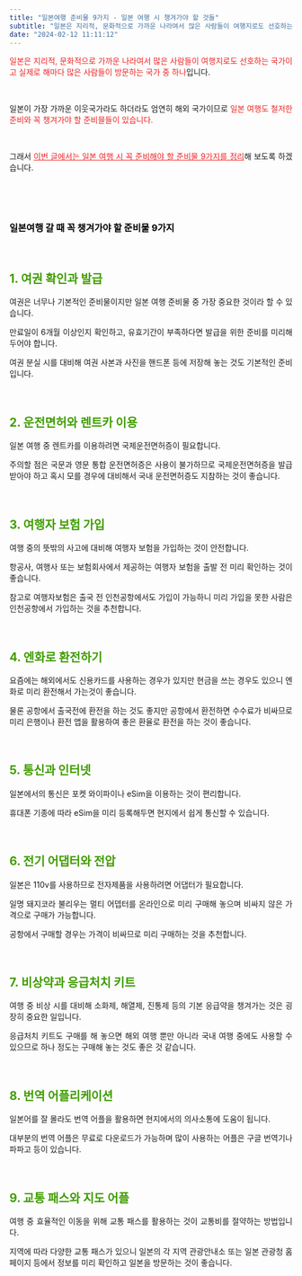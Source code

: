 ```yaml
---
title: "일본여행 준비물 9가지 - 일본 여행 시 챙겨가야 할 것들"
subtitle: "일본은 지리적, 문화적으로 가까운 나라여서 많은 사람들이 여행지로도 선호하는 국가이고 실제로 해마다 많은 사람들이 방문하는 국가 중 하나입니다. 일본이 가장 가까운 이웃국가라도 하더라도 엄연히 해외 국가이므로 일본 여행도 철저한 준비와 꼭 챙겨가야 할 준비믈들이 있습니다.일본 여행 시 꼭 준비해야 할 준비물 9가지를 정리한 글입니다."
date: "2024-02-12 11:11:12"
---
```



<p style="text-align: justify;" data-ke-size="size16"><span style="color: #ee2323;">일본은 지리적, 문화적으로 가까운 나라여서 많은 사람들이 여행지로도 선호하는 국가이고 실제로 해마다 많은 사람들이 방문하는 국가 중 하나</span>입니다.</p>
<p style="text-align: justify;"><br /></p>


<p style="text-align: justify;" data-ke-size="size16"></p>
<p style="text-align: justify;" data-ke-size="size16">일본이 가장 가까운 이웃국가라도 하더라도 엄연히 해외 국가이므로 <span style="color: #ee2323;">일본 여행도 철저한 준비와 꼭 챙겨가야 할 준비믈들이 있습니다.</span></p>
<p style="text-align: justify;"><br /></p>

<p style="text-align: justify;" data-ke-size="size16"></p>
<p style="text-align: justify;" data-ke-size="size16">그래서 <span style="color: #ee2323;"><u>이번 글에서는 일본 여행 시 꼭 준비해야 할 준비물 9가지를 정리</u></span>해 보도록 하겠습니다.</p>
<p style="text-align: justify;"><br /></p>

<p style="text-align: justify;"><br /></p>
<p style="text-align: justify;" data-ke-size="size16"></p>
<p style="text-align: justify;" data-ke-size="size16"></p>
<h3 style="text-align: justify;" data-ke-size="size23"><span style="color: #000000;"><b>일본여행 갈 때 꼭 챙겨가야 할 준비물 9가지</b></span></h3>
<p style="text-align: justify;" data-ke-size="size16"></p>
<p style="text-align: justify;"><br /></p>
<h2 style="text-align: justify;" data-ke-size="size20"><span style="color: #409d00;"><b>1. 여권 확인과 발급</b></span></h2>
<p style="text-align: justify;" data-ke-size="size16">여권은 너무나 기본적인 준비물이지만 일본 여행 준비물 중 가장 중요한 것이라 할 수 있습니다.</p>
<p style="text-align: justify;" data-ke-size="size16"></p>
<p style="text-align: justify;" data-ke-size="size16">만료일이 6개월 이상인지 확인하고, 유효기간이 부족하다면 발급을 위한 준비를 미리해 두어야 합니다.</p>
<p style="text-align: justify;" data-ke-size="size16"></p>
<p style="text-align: justify;" data-ke-size="size16">여권 분실 시를 대비해 여권 사본과 사진을 핸드폰 등에 저장해 놓는 것도 기본적인 준비입니다.</p>
<p style="text-align: justify;" data-ke-size="size16"></p>
<p style="text-align: justify;" data-ke-size="size16"></p>

<p style="text-align: justify;"><br /></p>
<h2 style="text-align: justify;" data-ke-size="size20"><span style="color: #409d00;"><b>2. 운전면허와 렌트카 이용</b></span></h2>
<p style="text-align: justify;" data-ke-size="size16">일본 여행 중 렌트카를 이용하려면 국제운전면허증이 필요합니다.</p>
<p style="text-align: justify;" data-ke-size="size16"></p>
<p style="text-align: justify;" data-ke-size="size16">주의할 점은 국문과 영문 통합 운전면허증은 사용이 불가하므로 국제운전면허증을 발급받아야 하고 혹시 모를 경우에 대비해서 국내 운전면허증도 지참하는 것이 좋습니다.</p>
<p style="text-align: justify;" data-ke-size="size16"></p>
<p style="text-align: justify;" data-ke-size="size16"></p>

<p style="text-align: justify;"><br /></p>
<h2 style="text-align: justify;" data-ke-size="size20"><span style="color: #409d00;"><b>3. 여행자 보험 가입</b></span></h2>
<p style="text-align: justify;" data-ke-size="size16">여행 중의 뜻밖의 사고에 대비해 여행자 보험을 가입하는 것이 안전합니다.</p>
<p style="text-align: justify;" data-ke-size="size16"></p>
<p style="text-align: justify;" data-ke-size="size16">항공사, 여행사 또는 보험회사에서 제공하는 여행자 보험을 출발 전 미리 확인하는 것이 좋습니다.</p>
<p style="text-align: justify;" data-ke-size="size16"></p>
<p style="text-align: justify;" data-ke-size="size16">참고로 여행자보험은 출국 전 인천공항에서도 가입이 가능하니 미리 가입을 못한 사람은 인천공항에서 가입하는 것을 추천합니다.</p>
<p style="text-align: justify;" data-ke-size="size16"></p>
<p style="text-align: justify;" data-ke-size="size16"></p>
<p style="text-align: justify;" data-ke-size="size16"></p>

<p style="text-align: justify;"><br /></p>
<h2 style="text-align: justify;" data-ke-size="size20"><span style="color: #409d00;"><b>4. 엔화로 환전하기</b></span></h2>
<p style="text-align: justify;" data-ke-size="size16">요즘에는 해외에서도 신용카드를 사용하는 경우가 있지만 현금을 쓰는 경우도 있으니 엔화로 미리 환전해서 가는것이 좋습니다.</p>
<p style="text-align: justify;" data-ke-size="size16"></p>
<p style="text-align: justify;" data-ke-size="size16">물론 공항에서 출국전에 환전을 하는 것도 좋지만 공항에서 환전하면 수수료가 비싸므로 미리 은행이나 환전 앱을 활용하여 좋은 환율로 환전을 하는 것이 좋습니다.</p>
<p style="text-align: justify;" data-ke-size="size16"></p>
<p style="text-align: justify;" data-ke-size="size16"></p>

<p style="text-align: justify;"><br /></p>
<h2 style="text-align: justify;" data-ke-size="size20"><span style="color: #409d00;"><b>5. 통신과 인터넷</b></span></h2>
<p style="text-align: justify;" data-ke-size="size16">일본에서의 통신은 포켓 와이파이나 eSim을 이용하는 것이 편리합니다.</p>
<p style="text-align: justify;" data-ke-size="size16"></p>
<p style="text-align: justify;" data-ke-size="size16">휴대폰 기종에 따라 eSim을 미리 등록해두면 현지에서 쉽게 통신할 수 있습니다.</p>
<p style="text-align: justify;" data-ke-size="size16"></p>
<p style="text-align: justify;" data-ke-size="size16"></p>

<p style="text-align: justify;"><br /></p>
<h2 style="text-align: justify;" data-ke-size="size20"><span style="color: #409d00;"><b>6. 전기 어댑터와 전압</b></span></h2>
<p style="text-align: justify;" data-ke-size="size16">일본은 110v를 사용하므로 전자제품을 사용하려면 어댑터가 필요합니다.</p>
<p style="text-align: justify;" data-ke-size="size16"></p>
<p style="text-align: justify;" data-ke-size="size16">일명 돼지코라 불리우는 멀티 어뎁터를 온라인으로 미리 구매해 놓으며 비싸지 않은 가격으로 구매가 가능합니다.</p>
<p style="text-align: justify;" data-ke-size="size16"></p>
<p style="text-align: justify;" data-ke-size="size16">공항에서 구매할 경우는 가격이 비싸므로 미리 구매하는 것을 추천합니다.</p>
<p style="text-align: justify;" data-ke-size="size16"></p>
<p style="text-align: justify;" data-ke-size="size16"></p>

<p style="text-align: justify;"><br /></p>
<h2 style="text-align: justify;" data-ke-size="size20"><span style="color: #409d00;"><b>7. 비상약과 응급처치 키트</b></span></h2>
<p style="text-align: justify;" data-ke-size="size16">여행 중 비상 시를 대비해 소화제, 해열제, 진통제 등의 기본 응급약을 챙겨가는 것은 굉장히 중요한 일입니다.</p>
<p style="text-align: justify;" data-ke-size="size16"></p>
<p style="text-align: justify;" data-ke-size="size16">응급처치 키트도 구매를 해 놓으면 해외 여행 뿐만 아니라 국내 여행 중에도 사용할 수 있으므로 하나 정도는 구매해 놓는 것도 좋은 것 같습니다.</p>
<p style="text-align: justify;" data-ke-size="size16"></p>
<p style="text-align: justify;" data-ke-size="size16"></p>

<p style="text-align: justify;"><br /></p>
<h2 style="text-align: justify;" data-ke-size="size20"><b><span style="color: #409d00;">8. 번역 어플리케이션</span></b></h2>
<p style="text-align: justify;" data-ke-size="size16">일본어를 잘 몰라도 번역 어플을 활용하면 현지에서의 의사소통에 도움이 됩니다.</p>
<p style="text-align: justify;" data-ke-size="size16"></p>
<p style="text-align: justify;" data-ke-size="size16">대부분의 번역 어플은 무료로 다운로드가 가능하며 많이 사용하는 어플은 구글 번역기나 파파고 등이 있습니다.</p>
<p style="text-align: justify;" data-ke-size="size16"></p>
<p style="text-align: justify;" data-ke-size="size16"></p>

<p style="text-align: justify;"><br /></p>
<h2 style="text-align: justify;" data-ke-size="size20"><span style="color: #409d00;"><b>9. 교통 패스와 지도 어플</b></span></h2>
<p style="text-align: justify;" data-ke-size="size16">여행 중 효율적인 이동을 위해 교통 패스를 활용하는 것이 교통비를 절약하는 방법입니다.</p>
<p style="text-align: justify;" data-ke-size="size16"></p>
<p style="text-align: justify;" data-ke-size="size16">지역에 따라 다양한 교통 패스가 있으니 일본의 각 지역 관광안내소 또는 일본 관광청 홈페이지 등에서 정보를 미리 확인하고 일본을 방문하는 것이 좋습니다.</p>

<p style="text-align: justify;"><br /></p>
